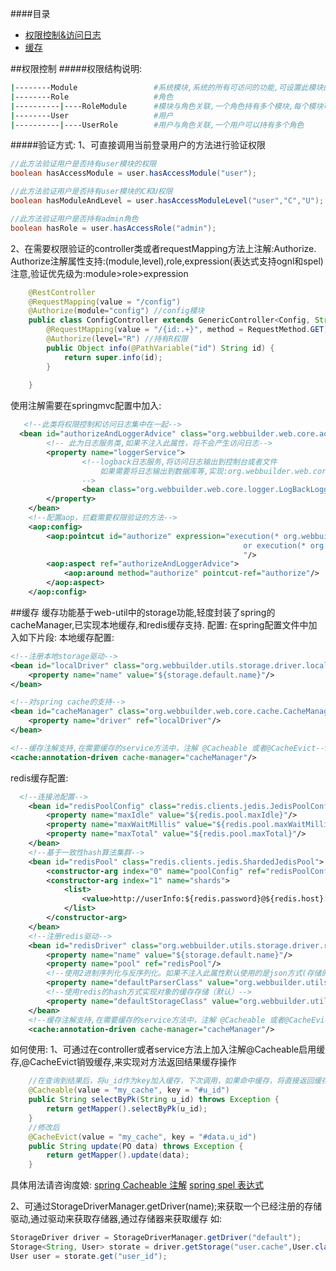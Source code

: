 ####目录
+ [权限控制&访问日志](#权限控制)
+ [缓存](#缓存)

##权限控制
#####权限结构说明:
```bash
|--------Module                 #系统模块,系统的所有可访问的功能,可设置此模块的可操作类型(CRUD等)
|--------Role                   #角色
|----------|----RoleModule      #模块与角色关联,一个角色持有多个模块,每个模块可分配操作类型
|--------User                   #用户
|----------|----UserRole        #用户与角色关联,一个用户可以持有多个角色
```
#####验证方式: 
1、可直接调用当前登录用户的方法进行验证权限
```java
//此方法验证用户是否持有user模块的权限
boolean hasAccessModule = user.hasAccessModule("user");

//此方法验证用户是否持有user模块的C和U权限
boolean hasModuleAndLevel = user.hasAccessModuleLevel("user","C","U");

//此方法验证用户是否持有admin角色
boolean hasRole = user.hasAccessRole("admin");
```
2、在需要权限验证的controller类或者requestMapping方法上注解:Authorize.
Authorize注解属性支持:(module,level),role,expression(表达式支持ognl和spel)
注意,验证优先级为:module>role>expression
```java
    @RestController
    @RequestMapping(value = "/config")
    @Authorize(module="config") //config模块
    public class ConfigController extends GenericController<Config, String> {
        @RequestMapping(value = "/{id:.+}", method = RequestMethod.GET)
        @Authorize(level="R") //持有R权限
        public Object info(@PathVariable("id") String id) {
            return super.info(id);
        }
        
    }
```
使用注解需要在springmvc配置中加入:
```xml
   <!--此类将权限控制和访问日志集中在一起-->
  <bean id="authorizeAndLoggerAdvice" class="org.webbuilder.web.core.aop.authorize.AuthorizeAndLoggerAdvice">
        <!-- 此为日志服务类,如果不注入此属性，将不会产生访问日志-->
        <property name="loggerService">
                <!--logback日志服务,将访问日志输出到控制台或者文件
                    如果需要将日志输出到数据库等,实现:org.webbuilder.web.core.logger.LoggerService接口即可
                -->
                <bean class="org.webbuilder.web.core.logger.LogBackLoggerService"></bean>
        </property>
    </bean>
    <!--配置aop，拦截需要权限验证的方法-->
    <aop:config>
        <aop:pointcut id="authorize" expression="execution(* org.webbuilder.*.controller..*(..))
                                                    or execution(* org.webbuilder.web.core.controller..*(..))
                                                    "/>
        <aop:aspect ref="authorizeAndLoggerAdvice">
            <aop:around method="authorize" pointcut-ref="authorize"/>
        </aop:aspect>
    </aop:config>
```

##缓存
缓存功能基于web-util中的storage功能,轻度封装了spring的cacheManager,已实现本地缓存,和redis缓存支持.
配置:
在spring配置文件中加入如下片段:
本地缓存配置:
```xml
<!--注册本地storage驱动-->
<bean id="localDriver" class="org.webbuilder.utils.storage.driver.local.LocalStorageDriver" init-method="init">
    <property name="name" value="${storage.default.name}"/>
</bean>

<!--对spring cache的支持-->
<bean id="cacheManager" class="org.webbuilder.web.core.cache.CacheManager">
    <property name="driver" ref="localDriver"/>
</bean>

<!--缓存注解支持,在需要缓存的service方法中，注解 @Cacheable 或者@CacheEvict-->
<cache:annotation-driven cache-manager="cacheManager"/>
```
redis缓存配置:
```xml
  <!--连接池配置-->
    <bean id="redisPoolConfig" class="redis.clients.jedis.JedisPoolConfig">
        <property name="maxIdle" value="${redis.pool.maxIdle}"/>
        <property name="maxWaitMillis" value="${redis.pool.maxWaitMillis}"/>
        <property name="maxTotal" value="${redis.pool.maxTotal}"/>
    </bean>
    <!--基于一致性hash算法集群-->
    <bean id="redisPool" class="redis.clients.jedis.ShardedJedisPool">
        <constructor-arg index="0" name="poolConfig" ref="redisPoolConfig"/>
        <constructor-arg index="1" name="shards">
            <list>
                <value>http://userInfo:${redis.password}@${redis.host}:${redis.port}/${redis.database}</value>
            </list>
        </constructor-arg>
    </bean>
    <!--注册redis驱动-->
    <bean id="redisDriver" class="org.webbuilder.utils.storage.driver.redis.RedisStorageDriver" init-method="init">
        <property name="name" value="${storage.default.name}"/>
        <property name="pool" ref="redisPool"/>
        <!--使用2进制序列化与反序列化。如果不注入此属性默认使用的是json方式(存储的对象无序实现Serializable接口)-->
        <property name="defaultParserClass" value="org.webbuilder.utils.storage.instance.parser.ByteStorageParser"/>
        <!--使用redis的hash方式实现对象的缓存存储（默认）-->
        <property name="defaultStorageClass" value="org.webbuilder.utils.storage.instance.redis.RedisHashStorage"/>
    </bean>
    <!--缓存注解支持,在需要缓存的service方法中，注解 @Cacheable 或者@CacheEvict-->
    <cache:annotation-driven cache-manager="cacheManager"/>
```
如何使用:
1、可通过在controller或者service方法上加入注解@Cacheable启用缓存,@CacheEvict销毁缓存,来实现对方法返回结果缓存操作
```java
    //在查询到结果后，将u_id作为key加入缓存，下次调用，如果命中缓存，将直接返回缓存数据
    @Cacheable(value = "my_cache", key = "#u_id")
    public String selectByPk(String u_id) throws Exception {
        return getMapper().selectByPk(u_id);
    }
    //修改后
    @CacheEvict(value = "my_cache", key = "#data.u_id")
    public String update(PO data) throws Exception {
        return getMapper().update(data);
    }
```
具体用法请咨询度娘:
[spring Cacheable 注解](https://www.baidu.com/s?wd=Spring缓存注解Cacheable)
[spring spel 表达式](https://www.baidu.com/s?wd=Spring+spel+表达式)

2、可通过StorageDriverManager.getDriver(name);来获取一个已经注册的存储驱动,通过驱动来获取存储器,通过存储器来获取缓存
    如:
```java
StorageDriver driver = StorageDriverManager.getDriver("default");
Storage<String, User> storate = driver.getStorage("user.cache",User.class);
User user = storate.get("user_id");
```